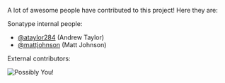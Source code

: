 <!--

    Sonatype Nexus (TM) Open Source Version
    Copyright (c) 2017-present Sonatype, Inc.
    All rights reserved. Includes the third-party code listed at http://links.sonatype.com/products/nexus/oss/attributions.

    This program and the accompanying materials are made available under the terms of the Eclipse Public License Version 1.0,
    which accompanies this distribution and is available at http://www.eclipse.org/legal/epl-v10.html.

    Sonatype Nexus (TM) Professional Version is available from Sonatype, Inc. "Sonatype" and "Sonatype Nexus" are trademarks
    of Sonatype, Inc. Apache Maven is a trademark of the Apache Software Foundation. M2eclipse is a trademark of the
    Eclipse Foundation. All other trademarks are the property of their respective owners.

-->
A lot of awesome people have contributed to this project! Here they are:

Sonatype internal people:

* [@ataylor284](https://github.com/ataylor284/) (Andrew Taylor)
* [@mattjohnson](https://github.com/mattjohnson/) (Matt Johnson)

External contributors:

![Possibly You!](http://i.imgur.com/A3eScYul.jpg)

